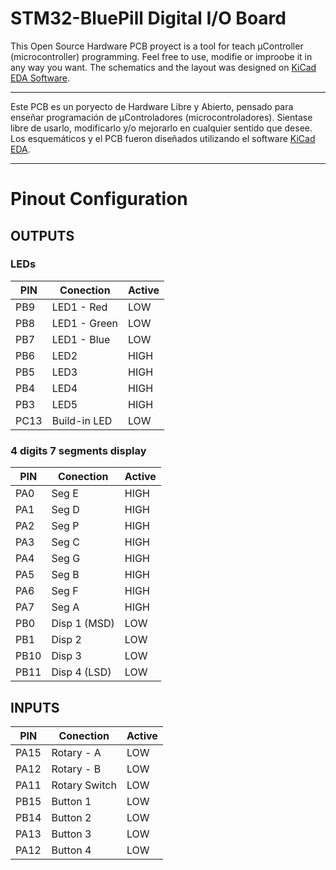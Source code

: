 # STM32-BluePill Digital I/O Board

This Open Source Hardware PCB proyect is a tool for teach µController (microcontroller) programming. Feel free to use, modifie or improobe it in any way you want. The schematics and the layout was designed on [KiCad EDA Software](https://kicad-pcb.org/).


- - -

Este PCB es un poryecto de Hardware Libre y Abierto, pensado para enseñar programación de µControladores (microcontroladores). Sientase libre de usarlo, modificarlo y/o mejorarlo en cualquier sentido que desee. Los esquemáticos y el PCB fueron diseñados utilizando el software [KiCad EDA](https://kicad-pcb.org/).

- - -

# Pinout Configuration

## OUTPUTS

### LEDs

| PIN  | Conection     | Active |
|------|---------------|--------|
| PB9  | LED1 - Red    | LOW    |
| PB8  | LED1 - Green  | LOW    |
| PB7  | LED1 - Blue   | LOW    |
| PB6  | LED2          | HIGH   |
| PB5  | LED3          | HIGH   |
| PB4  | LED4          | HIGH   |
| PB3  | LED5          | HIGH   |
| PC13 | Build-in LED  | LOW    |

### 4 digits 7 segments display

| PIN  | Conection     | Active |
|------|---------------|--------|
| PA0  |  Seg E        |  HIGH  |
| PA1  |  Seg D    	   |  HIGH  |
| PA2  |  Seg P        |  HIGH  |
| PA3  |  Seg C 	   |  HIGH  |
| PA4  |  Seg G        |  HIGH  |
| PA5  |  Seg B        |  HIGH  |
| PA6  |  Seg F        |  HIGH  |
| PA7  |  Seg A        |  HIGH  |
| PB0  |  Disp 1 (MSD) |  LOW   |
| PB1  |  Disp 2       |  LOW   |
| PB10 |  Disp 3 	   |  LOW   |
| PB11 |  Disp 4 (LSD) |  LOW   |

## INPUTS

| PIN  | Conection     | Active |
|------|---------------|--------|
| PA15 | Rotary - A    | LOW    |
| PA12 | Rotary - B    | LOW    |
| PA11 | Rotary Switch | LOW    |
| PB15 | Button 1      | LOW    |
| PB14 | Button 2      | LOW    |
| PA13 | Button 3      | LOW    |
| PA12 | Button 4      | LOW    |
